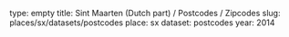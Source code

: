 type: empty
title: Sint Maarten (Dutch part) / Postcodes / Zipcodes
slug: places/sx/datasets/postcodes
place: sx
dataset: postcodes
year: 2014
